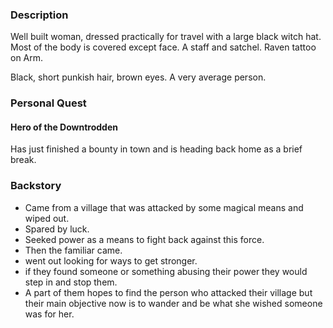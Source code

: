 ### Description

Well built woman, dressed practically for travel with a large black witch hat. Most of the body is covered except face. A staff and satchel. Raven tattoo on Arm. 

Black, short punkish hair, brown eyes. A very average person. 


### Personal Quest

#### Hero of the Downtrodden

Has just finished a bounty in town and is heading back home as a brief break. 


### Backstory

- Came from a village that was attacked by some magical means and wiped out.
- Spared by luck. 
- Seeked power as a means to fight back against this force. 
- Then the familiar came.
- went out looking for ways to get stronger. 
- if they found someone or something abusing their power they would step in and stop them.
- A part of them hopes to find the person who attacked their village but their main objective now is to wander and be what she wished someone was for her.

